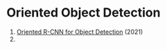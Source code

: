 # Oriented Object Detection
1. [Oriented R-CNN for Object Detection](https://arxiv.org/abs/2108.05699) (2021)
2. 
